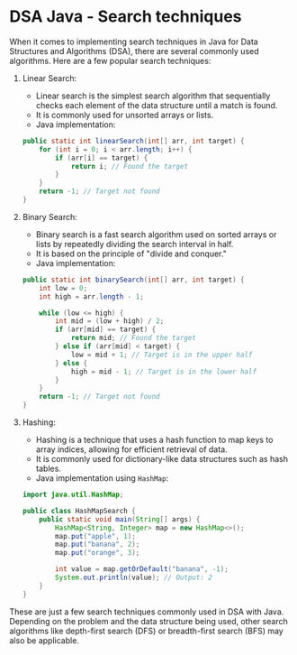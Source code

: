 # DSA Java - Search techniques

When it comes to implementing search techniques in Java for Data Structures and Algorithms (DSA), there are several commonly used algorithms. Here are a few popular search techniques:

1. Linear Search:
   - Linear search is the simplest search algorithm that sequentially checks each element of the data structure until a match is found.
   - It is commonly used for unsorted arrays or lists.
   - Java implementation:

   ```java
   public static int linearSearch(int[] arr, int target) {
       for (int i = 0; i < arr.length; i++) {
           if (arr[i] == target) {
               return i; // Found the target
           }
       }
       return -1; // Target not found
   }
   ```

2. Binary Search:
   - Binary search is a fast search algorithm used on sorted arrays or lists by repeatedly dividing the search interval in half.
   - It is based on the principle of "divide and conquer."
   - Java implementation:

   ```java
   public static int binarySearch(int[] arr, int target) {
       int low = 0;
       int high = arr.length - 1;

       while (low <= high) {
           int mid = (low + high) / 2;
           if (arr[mid] == target) {
               return mid; // Found the target
           } else if (arr[mid] < target) {
               low = mid + 1; // Target is in the upper half
           } else {
               high = mid - 1; // Target is in the lower half
           }
       }
       return -1; // Target not found
   }
   ```

3. Hashing:
   - Hashing is a technique that uses a hash function to map keys to array indices, allowing for efficient retrieval of data.
   - It is commonly used for dictionary-like data structures such as hash tables.
   - Java implementation using `HashMap`:

   ```java
   import java.util.HashMap;

   public class HashMapSearch {
       public static void main(String[] args) {
           HashMap<String, Integer> map = new HashMap<>();
           map.put("apple", 1);
           map.put("banana", 2);
           map.put("orange", 3);

           int value = map.getOrDefault("banana", -1);
           System.out.println(value); // Output: 2
       }
   }
   ```

These are just a few search techniques commonly used in DSA with Java. Depending on the problem and the data structure being used, other search algorithms like depth-first search (DFS) or breadth-first search (BFS) may also be applicable.
